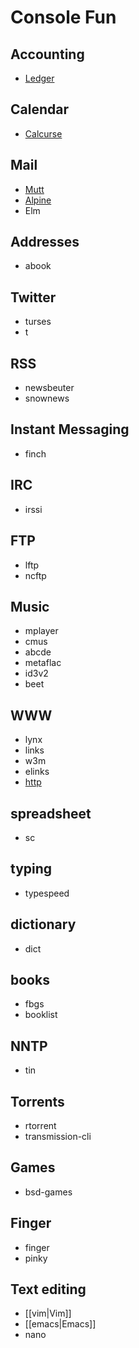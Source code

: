 # Console Fun

## Accounting

* [Ledger](http://ledger-cli.org/)

## Calendar

* [Calcurse](http://calcurse.org/)

## Mail

* [Mutt](email.md)
* [Alpine](http://www.washington.edu/alpine/)
* Elm

## Addresses

* abook


## Twitter

* turses
* t

## RSS

* newsbeuter
* snownews


## Instant Messaging

* finch

## IRC

* irssi

## FTP

* lftp
* ncftp

## Music

* mplayer
* cmus
* abcde
* metaflac
* id3v2
* beet

## WWW

* lynx
* links
* w3m
* elinks
* [http](http.md)


## spreadsheet

* sc

## typing

* typespeed


## dictionary

* dict

## books

* fbgs
* booklist

## NNTP

* tin

## Torrents

* rtorrent
* transmission-cli

## Games

* bsd-games

## Finger

* finger
* pinky

## Text editing

* [[vim|Vim]]
* [[emacs|Emacs]]
* nano


